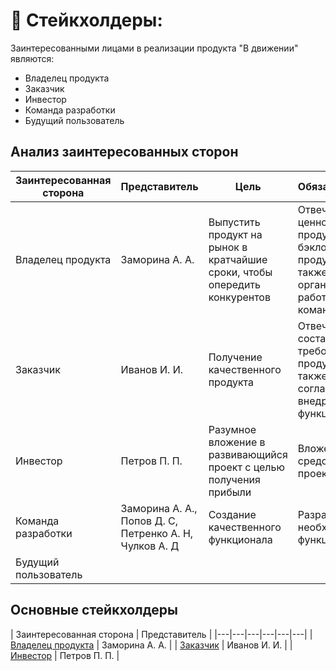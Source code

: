# 👔 Стейкхолдеры:
Заинтересованными лицами в реализации продукта "В движении" являются:
- Владелец продукта
- Заказчик
- Инвестор
- Команда разработки
- Будущий пользователь

## Анализ заинтересованных сторон
  
| Заинтересованная сторона | Представитель | Цель | Обязательства | Влияние | Интерес |
|---|---|---|---|---|---|
| Владелец продукта | Заморина А. А. | Выпустить продукт на рынок в кратчайшие сроки, чтобы опередить конкурентов | Отвечает за ценность продукта и бэклог продукта. А также за организацию работ в команде | 10 | 10 |
| Заказчик | Иванов И. И. | Получение качественного продукта | Отвечает за составление требований к продукту. А также согласует внедряемый функционал | 10 | 10 |
| Инвестор | Петров П. П. | Разумное вложение в развивающийся проект с целью получения прибыли | Вложение средств в проект  | 2 | 10 |
| Команда разработки | Заморина А. А.,<br> Попов Д. С,<br> Петренко А. Н,<br> Чулков А. Д | Создание качественного функционала | Разработка необходимого функционала | 10 | 10 |
| Будущий пользователь |  |  |  | 2 | 7 |

## Основные стейкхолдеры
| Заинтересованная сторона | Представитель | 
|---|---|---|---|---|---|
| [Владелец продукта](</stakeholders/productOwner.md>) | Заморина А. А. | 
| [Заказчик](</stakeholders/customer.md>) | Иванов И. И. |
| [Инвестор](</stakeholders/investor.md>) | Петров П. П. |
